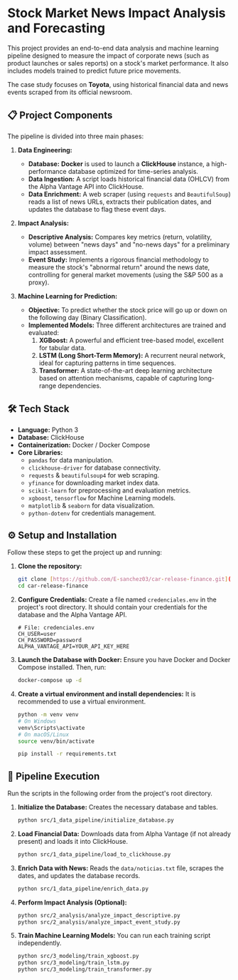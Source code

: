 # Stock Market News Impact Analysis and Forecasting

This project provides an end-to-end data analysis and machine learning pipeline designed to measure the impact of corporate news (such as product launches or sales reports) on a stock's market performance. It also includes models trained to predict future price movements.

The case study focuses on **Toyota**, using historical financial data and news events scraped from its official newsroom.

## 📋 Project Components

The pipeline is divided into three main phases:

1.  **Data Engineering:**
    * **Database:** **Docker** is used to launch a **ClickHouse** instance, a high-performance database optimized for time-series analysis.
    * **Data Ingestion:** A script loads historical financial data (OHLCV) from the Alpha Vantage API into ClickHouse.
    * **Data Enrichment:** A web scraper (using `requests` and `BeautifulSoup`) reads a list of news URLs, extracts their publication dates, and updates the database to flag these event days.

2.  **Impact Analysis:**
    * **Descriptive Analysis:** Compares key metrics (return, volatility, volume) between "news days" and "no-news days" for a preliminary impact assessment.
    * **Event Study:** Implements a rigorous financial methodology to measure the stock's "abnormal return" around the news date, controlling for general market movements (using the S&P 500 as a proxy).

3.  **Machine Learning for Prediction:**
    * **Objective:** To predict whether the stock price will go up or down on the following day (Binary Classification).
    * **Implemented Models:** Three different architectures are trained and evaluated:
        1.  **XGBoost:** A powerful and efficient tree-based model, excellent for tabular data.
        2.  **LSTM (Long Short-Term Memory):** A recurrent neural network, ideal for capturing patterns in time sequences.
        3.  **Transformer:** A state-of-the-art deep learning architecture based on attention mechanisms, capable of capturing long-range dependencies.

## 🛠️ Tech Stack

* **Language:** Python 3
* **Database:** ClickHouse
* **Containerization:** Docker / Docker Compose
* **Core Libraries:**
    * `pandas` for data manipulation.
    * `clickhouse-driver` for database connectivity.
    * `requests` & `beautifulsoup4` for web scraping.
    * `yfinance` for downloading market index data.
    * `scikit-learn` for preprocessing and evaluation metrics.
    * `xgboost`, `tensorflow` for Machine Learning models.
    * `matplotlib` & `seaborn` for data visualization.
    * `python-dotenv` for credentials management.

## ⚙️ Setup and Installation

Follow these steps to get the project up and running:

1.  **Clone the repository:**
    ```bash
    git clone [https://github.com/E-sanchez03/car-release-finance.git](https://github.com/E-sanchez03/car-release-finance.git)
    cd car-release-finance
    ```

2.  **Configure Credentials:**
    Create a file named `credenciales.env` in the project's root directory. It should contain your credentials for the database and the Alpha Vantage API.
    ```env
    # File: credenciales.env
    CH_USER=user
    CH_PASSWORD=password
    ALPHA_VANTAGE_API=YOUR_API_KEY_HERE
    ```

3.  **Launch the Database with Docker:**
    Ensure you have Docker and Docker Compose installed. Then, run:
    ```bash
    docker-compose up -d
    ```

4.  **Create a virtual environment and install dependencies:**
    It is recommended to use a virtual environment.
    ```bash
    python -m venv venv
    # On Windows
    venv\Scripts\activate
    # On macOS/Linux
    source venv/bin/activate
    
    pip install -r requirements.txt
    ```

## 🚀 Pipeline Execution

Run the scripts in the following order from the project's root directory.

1.  **Initialize the Database:**
    Creates the necessary database and tables.
    ```bash
    python src/1_data_pipeline/initialize_database.py
    ```

2.  **Load Financial Data:**
    Downloads data from Alpha Vantage (if not already present) and loads it into ClickHouse.
    ```bash
    python src/1_data_pipeline/load_to_clickhouse.py
    ```

3.  **Enrich Data with News:**
    Reads the `data/noticias.txt` file, scrapes the dates, and updates the database records.
    ```bash
    python src/1_data_pipeline/enrich_data.py
    ```

4.  **Perform Impact Analysis (Optional):**
    ```bash
    python src/2_analysis/analyze_impact_descriptive.py
    python src/2_analysis/analyze_impact_event_study.py
    ```

5.  **Train Machine Learning Models:**
    You can run each training script independently.
    ```bash
    python src/3_modeling/train_xgboost.py
    python src/3_modeling/train_lstm.py
    python src/3_modeling/train_transformer.py
    ```